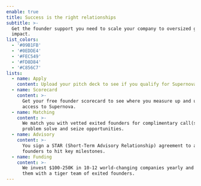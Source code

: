 ```yaml
---
enable: true
title: Success is the right relationships
subtitle: >-
  Get the founder support you need to scale your company to oversized growth and
  impact.
list_colors:
  - '#09B1FB'
  - '#0EDDE4'
  - '#FEC549'
  - '#FD8D84'
  - '#C856C7'
lists:
  - name: Apply
    content: Upload your pitch deck to see if you qualify for Supernova.
  - name: Scorecard
    content: >-
      Get your free founder scorecard to see where you measure up and unlock
      access to Supernova.
  - name: Matching
    content: >-
      We match you with vetted exited founders for complimentary call(s) to
      problem solve and seize opportunities. 
  - name: Advisory
    content: >-
      You sign a STAR (Short-Term Advisory Relationship) agreement to add exited
      founders to hit key milestones.
  - name: Funding
    content: >-
      We invest $100-250K in 10-12 world-changing companies yearly and provide
      them with a tiger team of exited founders.
---
```


